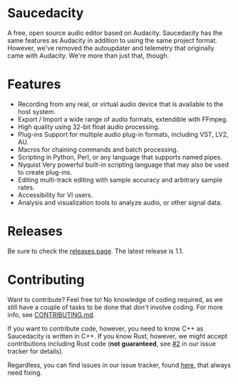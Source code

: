 # Saucedacity

A free, open source audio editor based on Audacity. Saucedacity has the same features as Audacity in addition to using the same project format. However, we've removed the autoupdater and telemetry that originally came with Audacity. We're more than just that, though.

# Features

* Recording from any real, or virtual audio device that is available to the host system.
* Export / Import a wide range of audio formats, extendible with FFmpeg.
* High quality using 32-bit float audio processing.
* Plug-ins Support for multiple audio plug-in formats, including VST, LV2, AU.
* Macros for chaining commands and batch processing.
* Scripting in Python, Perl, or any language that supports named pipes.
* Nyquist Very powerful built-in scripting language that may also be used to create plug-ins.
* Editing multi-track editing with sample accuracy and arbitrary sample rates.
* Accessibility for VI users.
* Analysis and visualization tools to analyze audio, or other signal data.

# Releases
Be sure to check the [releases page](https://github.com/saucedacity/saucedacity/releases). The latest release is 1.1.

# Contributing
Want to contribute? Feel free to! No knowledge of coding required, as we still have a couple of tasks to be done that _don't_ involve coding. For more info, see [CONTRIBUTING.md](https://github.com/saucedacity/saucedacity/blob/main/CONTRIBUTING.md).

If you want to contribute code, however, you need to know C++ as Saucedacity is written in C++. If you know Rust, however, we might accept contributions including Rust code (**not guaranteed**, see [#2](https://github.com/saucedacity/saucedacity/issues/2) in our issue tracker for details).

Regardless, you can find issues in our issue tracker, found [here](https://github.com/saucedacity/saucedacity/issues), that always need fixing.
